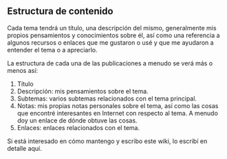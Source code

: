 ## Estructura de contenido
Cada tema tendrá un título, una descripción del mismo, generalmente mis propios pensamientos y conocimientos sobre él, así como una referencia a algunos recursos o enlaces que me gustaron o usé y que me ayudaron a entender el tema o a apreciarlo.

La estructura de cada una de las publicaciones a menudo se verá más o menos así:

1. Título
2. Descripción: mis pensamientos sobre el tema.
3. Subtemas: varios subtemas relacionados con el tema principal.
4. Notas: mis propias notas personales sobre el tema, así como las cosas que encontré interesantes en Internet con respecto al tema. A menudo doy un enlace de dónde obtuve las cosas.
5. Enlaces: enlaces relacionados con el tema.

Si está interesado en cómo mantengo y escribo este wiki, lo escribí en detalle aquí.
